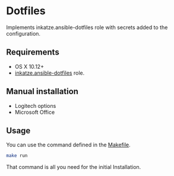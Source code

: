 # Dotfiles

Implements inkatze.ansible-dotfiles role with secrets added to the configuration.

## Requirements

- OS X 10.12+
- [inkatze.ansible-dotfiles](https://github.com/inkatze/ansible-dotfiles) role.

## Manual installation

- Logitech options
- Microsoft Office

## Usage

You can use the command defined in the [Makefile](Makefile).

```bash
make run
```

That command is all you need for the initial Installation.
